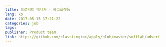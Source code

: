 ```yaml
---
title: 프로덕트 매니저 - 광고플랫폼
lang: ko
date: 2017-05-15 17:21:22
categories: job
tags:
publisher: Product team
link: https://github.com/classtinginc/apply/blob/master/softlab/advertisement-pm.md
---
```


